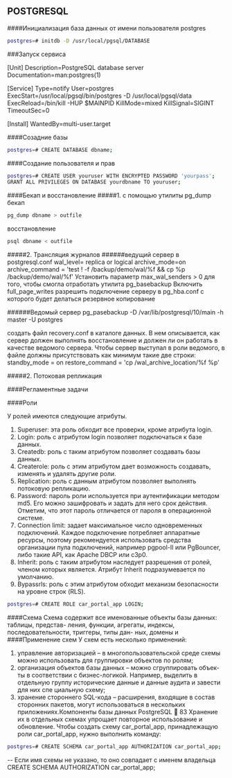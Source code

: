 ## POSTGRESQL

####Инициализация база данных
от имени пользователя postgres

```bash
postgres=# initdb -D /usr/local/pgsql/DATABASE
```

###Запуск сервиса

[Unit]
Description=PostgreSQL database server
Documentation=man:postgres(1)

[Service]
Type=notify
User=postgres
ExecStart=/usr/local/pgsql/bin/postgres -D /usr/local/pgsql/data
ExecReload=/bin/kill -HUP $MAINPID
KillMode=mixed
KillSignal=SIGINT
TimeoutSec=0

[Install]
WantedBy=multi-user.target


####Созадние базы 

```bash
postgres=# CREATE DATABASE dbname;
```
####Создание пользователя и прав
```bash
postgres=# CREATE USER youruser WITH ENCRYPTED PASSWORD 'yourpass';
GRANT ALL PRIVILEGES ON DATABASE yourdbname TO youruser;
```

####Бекап и восстановление
#####1. с помощью утилиты pg_dump
бекап
```bash
pg_dump dbname > outfile
```
восстановление
```bash
psql dbname < outfile
```
#####2. Трансляция журналов
######ведущий сервер
в postgresql.conf 
   wal_level= replica or logical
   archive_mode=on
   archive_command = 'test ! -f /backup/demo/wal/%f && cp %p /backup/demo/wal/%f'
Установить параметр max_wal_senders > 0 для того, чтобы смогла отработать утилита pg_basebackup
Включить full_page_writes
разрешить подключение серверу в pg_hba.conf с которого будет делаться резервное копирование

######Ведомый сервер
pg_pasebackup -D /var/lib/postgresql/10/main -h
master -U postgres

создать файл recovery.conf в каталоге данных. В нем описывается, как
сервер должен выполнять восстановление и должен ли он работать
в качестве ведомого сервера. Чтобы сервер выступал в роли ведомого,
в файле должны присутствовать как минимум такие две строки:
standby_mode = on
restore_command = 'cp /wal_archive_location/%f %p'

#####2. Потоковая репликация





####Регламентные задачи



####Роли

У ролей имеются следующие атрибуты.

1. Superuser: эта роль обходит все проверки, кроме атрибута login.
2. Login: роль с атрибутом login позволяет подключаться к базе данных.
3. Createdb: роль с таким атрибутом позволяет создавать базы данных.
4. Createrole: роль с этим атрибутом дает возможность создавать, изменять и удалять другие роли.
5. Replication: роль с данным атрибутом позволяет выполнять потоковую
репликацию.
6. Password: пароль роли используется при аутентификации методом md5.
Его можно зашифровать и задать для него срок действия. Отметим, что
этот пароль отличается от пароля в операционной системе.
7. Connection limit: задает максимальное число одновременных подключений. Каждое подключение потребляет аппаратные ресурсы, поэтому рекомендуется использовать средства организации пула подключений, например pgpool-II или PgBouncer, либо такие API, как Apache DBCP или c3p0.
8. Inherit: роль с таким атрибутом наследует разрешения от ролей, членом
которых является. Атрибут Inherit подразумевается по умолчанию.
9. Bypassrls: роль с этим атрибутом обходит механизм безопасности на
уровне строк (RLS).

```bash
postgres=# CREATE ROLE car_portal_app LOGIN;
```

####Схема
Схема содержит все именованные объекты базы данных: таблицы, представ-
ления, функции, агрегаты, индексы, последовательности, триггеры, типы дан-
ных, домены и
####Применение схем
У схем есть несколько применений:

1. управление авторизацией – в многопользовательской среде схемы
можно использовать для группировки объектов по ролям;
2. организация объектов базы данных – можно сгруппировать объек-
ты в соответствии с бизнес-логикой. Например, выделить в отдельную
группу исторические данные и данные аудита и завести для них спе­
циальную схему;
3. хранение стороннего SQL-кода – расширения, входящие в состав
сторонних пакетов, могут использоваться в нескольких приложениях.Компоненты базы данных PostgreSQL  83
Хранение их в отдельных схемах упрощает повторное использование
и обновление.
Чтобы создать схему car_portal_app, принадлежащую роли car_portal_app,
нужно выполнить команду:
```bash
postgres=# CREATE SCHEMA car_portal_app AUTHORIZATION car_portal_app;
```
-- Если имя схемы не указано, то оно совпадает с именем владельца
CREATE SCHEMA AUTHORIZATION car_portal_app;